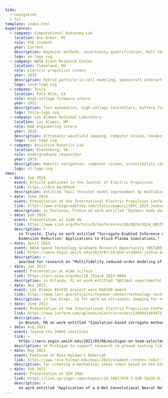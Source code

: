 ```yaml
---
hide:
  - navigation
  - toc
template: index.html
experiences: 
  - company: Computational Autonomy Lab
    location: Ann Arbor, MI
    role: PhD student
    year: Current
    description: Bayesian methods, uncertainty quantification, Hall thrusters
    logo: um-logo.svg
  - company: NASA Glenn Research Center
    location: Cleveland, OH
    role: Electric propulsion intern
    year: 2024
    description: Hybrid particle-in-cell modeling, spacecraft interactions
    logo: nasa-logo.svg
  - company: Tesla
    location: Palo Alto, CA
    role: High-voltage firmware intern
    year: 2021
    description: Test automation, high-voltage controllers, battery firmware
    logo: tesla-logo.svg
  - company: Los Alamos National Laboratory
    location: Los Alamos, NM
    role: R&D engineering intern
    year: 2020
    description: Ultrasonic wavefield imaging, computer vision, nondestructive evaluation
    logo: lanl-logo.svg
  - company: Assistive Robotics Lab
    location: Blacksburg, VA
    role: Undergraduate researcher
    year: 2019
    description: Robotic navigation, computer vision, accessibility constraint mapping
    logo: vt-logo.svg
news:
  - date: Sep 2024
    event: Article published in the Journal of Electric Propulsion
    link: https://rdcu.be/dVmim
    description: entitled "Hall thruster model improvement by multidisciplinary uncertainty quantification."
  - date: June 2024
    event: Presentation at the International Electric Propulsion Conference (IEPC)
    link: https://www.alexgorodetsky.com/static/papers/IEPC_2024_Joshua_Eckels.pdf
    description: in Toulouse, France on work entitled "Dynamic mode decomposition for particle-in-cell simulations of a Hall thruster and plume."
  - date: Feb 2024
    event: Presentation at SIAM UQ
    link: https://www.siam.org/Portals/0/Conferences/UQ/UQ24/UQ24_ABSTRACTS_V2.pdf?ver=2024-02-23-171749-873
    description: > 
      in Trieste, Italy on work entitled "Surrogate-Enabled Inference of High-Dimensional Systems Through 
      Dimension Reduction: Applications to Fluid Plasma Simulations."
  - date: April 2023
    event: NASA Space Technology Graduate Research Opportunity (NSTGRO) fellowship
    link: https://aero.engin.umich.edu/2023/07/24/phd-student-joshua-eckels-awarded-nasa-space-technology-graduate-research-fellowship/
    description: >
      awarded for research on "Multifidelity reduced-order modeling of particle-in-cell simulations for anomalous transport closure models."
  - date: Jan 2023
    event: Presentation at AIAA SciTech
    link: https://arc.aiaa.org/doi/10.2514/6.2023-0066
    description: in Orlando, FL on work entitled "Optimal experimental design to learn reduced-fidelity models for porous electrosprays."
  - date: Nov 2022
    event: Los Alamos ASSESS project wins R&D100 award
    link: https://www.lanl.gov/projects/feynman-center/technology-techsnapshots.php?id=6008aad1294c960a5c0e5709
    description: in San Diego, CA for work on ultrasonic imaging for nondestructive evaluation.
  - date: June 2022
    event: Presentation at the International Electric Propulsion Conference (IEPC)
    link: https://www.jotform.com/uploads/electricrocket/220994246997171/5314815798819330058/IEPC_2022(5).pdf
    description: >
      in Boston, MA on work entitled "Simulation-based surrogate methodology of electric field for electrospray emitter geometry design and uncertainty quantification."
  - date: Aug 2021
    event: Joined the JANUS institute
    link: > 
      https://aero.engin.umich.edu/2021/05/06/michigan-on-team-selected-for-15m-nasa-institute-to-investigate-testing-of-advanced-propulsion-concepts/
    description: at Michigan to support research on ground testing limitations of high-power electric propulsion systems.
  - date: May 2021
    event: Featured at Rose-Hulman's MakerLab
    link: https://www.rose-hulman.edu/news/2021/student-creates-robot-that-is-one-move-ahead-on-chess-board.html
    description: for creating a mechanical chess robot based on the Stockfish chess engine.
  - date: Feb 2021
    event: Presentation at SEM IMAC
    link: https://link.springer.com/chapter/10.1007/978-3-030-76335-0_18
    description: > 
      on work entitled "Application of a U-Net Convolutional Neural Network to Ultrasonic Wavefield Measurements for Defect Characterization."
---
```

